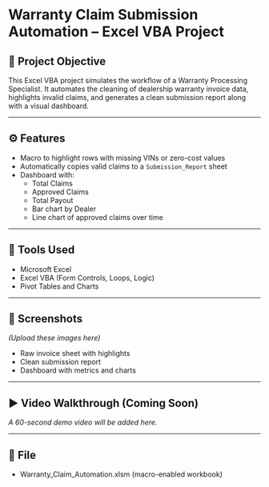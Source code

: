 # Warranty Claim Submission Automation – Excel VBA Project

## 🎯 Project Objective
This Excel VBA project simulates the workflow of a Warranty Processing Specialist. It automates the cleaning of dealership warranty invoice data, highlights invalid claims, and generates a clean submission report along with a visual dashboard.

---

## ⚙️ Features
- Macro to highlight rows with missing VINs or zero-cost values
- Automatically copies valid claims to a `Submission_Report` sheet
- Dashboard with:
  - Total Claims
  - Approved Claims
  - Total Payout
  - Bar chart by Dealer
  - Line chart of approved claims over time

---

## 🧰 Tools Used
- Microsoft Excel
- Excel VBA (Form Controls, Loops, Logic)
- Pivot Tables and Charts

---

## 📸 Screenshots
*(Upload these images here)*
- Raw invoice sheet with highlights
- Clean submission report
- Dashboard with metrics and charts

---

## ▶️ Video Walkthrough (Coming Soon)
*A 60-second demo video will be added here.*

---

## 📁 File
- Warranty_Claim_Automation.xlsm (macro-enabled workbook)
